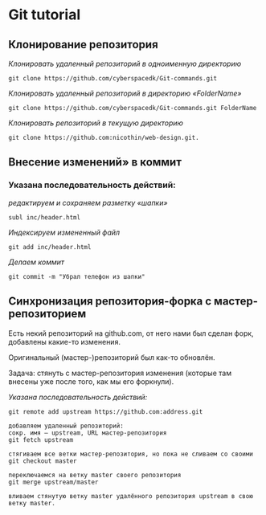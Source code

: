 # Git tutorial

## Клонирование репозитория

*Клонировать удаленный репозиторий в одноименную директорию*

```
git clone https://github.com/cyberspacedk/Git-commands.git    
```

*Клонировать удаленный репозиторий в директорию «FolderName»*

```
git clone https://github.com/cyberspacedk/Git-commands.git FolderName 

```

*Клонировать репозиторий в текущую директорию*

```
git clone https://github.com:nicothin/web-design.git.
```

## Внесение изменений» в коммит

### Указана последовательность действий:

*редактируем и сохраняем разметку «шапки»*

```
subl inc/header.html          
```
*Индексируем измененный файл*

```
git add inc/header.html
```

*Делаем коммит*

```
git commit -m "Убрал телефон из шапки" 
```

## Синхронизация репозитория-форка с мастер-репозиторием

 Есть некий репозиторий на github.com, от него нами был сделан форк, добавлены какие-то изменения.

Оригинальный (мастер-)репозиторий был как-то обновлён. 

Задача: стянуть с мастер-репозитория изменения (которые там внесены уже после того, как мы его форкнули). 

*Указана последовательность действий:*

```
git remote add upstream https://github.com:address.git 

добавляем удаленный репозиторий:
сокр. имя — upstream, URL мастер-репозитория
git fetch upstream

стягиваем все ветки мастер-репозитория, но пока не сливаем со своими
git checkout master

переключаемся на ветку master своего репозитория
git merge upstream/master

вливаем стянутую ветку master удалённого репозитория upstream в свою ветку master.
